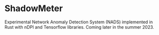 # ShadowMeter

Experimental Network Anomaly Detection System (NADS) implemented in Rust with nDPI and Tensorflow libraries.
Coming later in the summer 2023.







